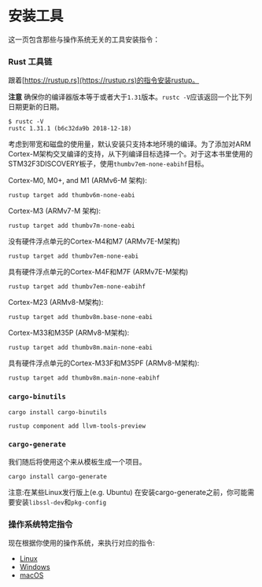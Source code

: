 # 安装工具
这一页包含那些与操作系统无关的工具安装指令：

### Rust 工具链
跟着[https://rustup.rs](https://rustup.rs)的指令安装rustup。

**注意** 确保你的编译器版本等于或者大于`1.31`版本。`rustc -V`应该返回一个比下列日期更新的日期。

``` text
$ rustc -V
rustc 1.31.1 (b6c32da9b 2018-12-18)
```
考虑到带宽和磁盘的使用量，默认安装只支持本地环境的编译。为了添加对ARM Cortex-M架构交叉编译的支持，从下列编译目标选择一个。对于这本书里使用的STM32F3DISCOVERY板子，使用`thumbv7em-none-eabihf`目标。

Cortex-M0, M0+, and M1 (ARMv6-M 架构):
``` console
rustup target add thumbv6m-none-eabi
```

Cortex-M3 (ARMv7-M 架构):
``` console
rustup target add thumbv7m-none-eabi
```

没有硬件浮点单元的Cortex-M4和M7 (ARMv7E-M架构)
``` console
rustup target add thumbv7em-none-eabi
```

具有硬件浮点单元的Cortex-M4F和M7F (ARMv7E-M架构)
``` console
rustup target add thumbv7em-none-eabihf
```

Cortex-M23 (ARMv8-M架构):
``` console
rustup target add thumbv8m.base-none-eabi
```

Cortex-M33和M35P (ARMv8-M架构):
``` console
rustup target add thumbv8m.main-none-eabi
```

具有硬件浮点单元的Cortex-M33F和M35PF (ARMv8-M架构):
``` console
rustup target add thumbv8m.main-none-eabihf
```


### `cargo-binutils`

``` text
cargo install cargo-binutils

rustup component add llvm-tools-preview
```

### `cargo-generate`
我们随后将使用这个来从模板生成一个项目。

``` console
cargo install cargo-generate
```
注意:在某些Linux发行版上(e.g. Ubuntu) 在安装cargo-generate之前，你可能需要安装`libssl-dev`和`pkg-config`

### 操作系统特定指令
现在根据你使用的操作系统，来执行对应的指令:

- [Linux](install/linux.md)
- [Windows](install/windows.md)
- [macOS](install/macos.md)
